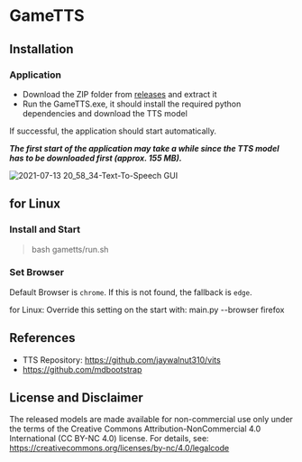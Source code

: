 # GameTTS


## Installation

### Application
  
- Download the ZIP folder from [releases](https://github.com/lexkoro/GameTTS/releases/latest/) and extract it
- Run the GameTTS.exe, it should install the required python dependencies and download the TTS model

If successful, the application should start automatically.

***The first start of the application may take a while since the TTS model has to be downloaded first (approx. 155 MB).***


![2021-07-13 20_58_34-Text-To-Speech GUI](https://user-images.githubusercontent.com/6319070/125511688-8c2aed42-d8ac-4826-bf57-fb2bfe27f0fb.png)


## for Linux

### Install and Start

>bash gametts/run.sh

### Set Browser

Default Browser is `chrome`. If this is not found, the fallback is `edge`.

for Linux:
Override this setting on the start with:
main.py --browser firefox

## References

- TTS Repository: https://github.com/jaywalnut310/vits
- https://github.com/mdbootstrap


## License and Disclaimer

The released models are made available for non-commercial use only under the terms of the Creative Commons Attribution-NonCommercial 4.0 International (CC BY-NC 4.0) license. For details, see: https://creativecommons.org/licenses/by-nc/4.0/legalcode
